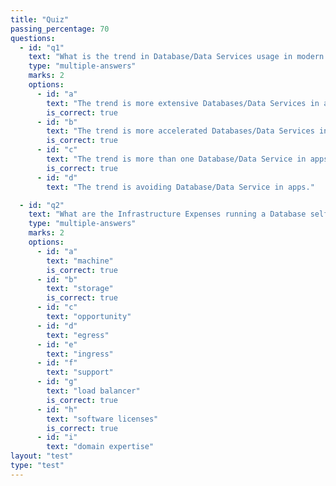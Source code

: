 ```yaml
---
title: "Quiz"
passing_percentage: 70
questions:
  - id: "q1"
    text: "What is the trend in Database/Data Services usage in modern applications?"
    type: "multiple-answers"
    marks: 2
    options:
      - id: "a"
        text: "The trend is more extensive Databases/Data Services in apps."
        is_correct: true
      - id: "b"
        text: "The trend is more accelerated Databases/Data Services in apps."
        is_correct: true
      - id: "c"
        text: "The trend is more than one Database/Data Service in apps."
        is_correct: true
      - id: "d"
        text: "The trend is avoiding Database/Data Service in apps."

  - id: "q2"
    text: "What are the Infrastructure Expenses running a Database self-hosted?"
    type: "multiple-answers"
    marks: 2
    options:
      - id: "a"
        text: "machine"
        is_correct: true
      - id: "b"
        text: "storage"
        is_correct: true
      - id: "c"
        text: "opportunity"
      - id: "d"
        text: "egress"
      - id: "e"
        text: "ingress"
      - id: "f"
        text: "support"
      - id: "g"
        text: "load balancer"
        is_correct: true
      - id: "h"
        text: "software licenses"
        is_correct: true
      - id: "i"
        text: "domain expertise"
layout: "test"
type: "test"
---
```

